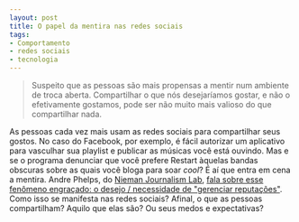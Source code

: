 ```yaml
---
layout: post
title: O papel da mentira nas redes sociais
tags:
- Comportamento
- redes sociais
- tecnologia
---
```


> Suspeito que as pessoas são mais propensas a mentir num ambiente de troca aberta. Compartilhar o que nós desejaríamos gostar, e não o efetivamente gostamos, pode ser não muito mais valioso do que compartilhar nada.

As pessoas cada vez mais usam as redes sociais para compartilhar seus gostos. No caso do Facebook, por exemplo, é fácil autorizar um aplicativo para vasculhar sua playlist e publicar as músicas você está ouvindo. Mas e se o programa denunciar que você prefere Restart àquelas bandas obscuras sobre as quais você bloga para soar _cool_? É aí que entra em cena a mentira. Andre Phelps, do [Nieman Journalism Lab](http://www.niemanlab.org), [fala sobre esse fenômeno engraçado: o desejo / necessidade de "gerenciar reputações"](http://www.niemanlab.org/2011/11/how-social-guilt-can-change-our-media-consumption-habits-or-just-make-us-lie-about-them/). Como isso se manifesta nas redes sociais? Afinal, o que as pessoas compartilham? Aquilo que elas são? Ou seus medos e expectativas?

